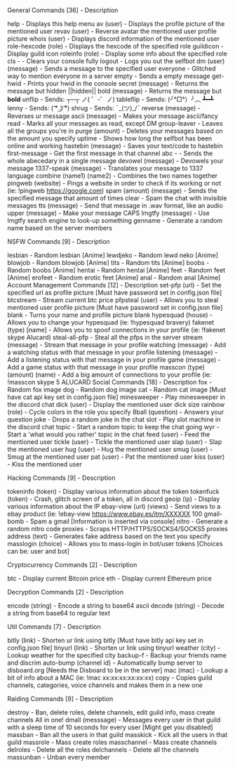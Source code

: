 General Commands [36] - Description

help - Displays this help menu
av (user) - Displays the profile picture of the mentioned user
revav (user) - Reverse avatar the mentioned user profile picture
whois (user) - Displays discord information of the mentioned user
role-hexcode (role) - Displays the hexcode of the specified role
guildicon - Display guild icon
roleinfo (role) - Display some info about the specified role
cls - - Clears your console fully
logout - Logs you out the selfbot
dm (user) (message) - Sends a message to the specified user
everyone - Glitched way to mention everyone in a server
empty - Sends a empty message
get-hwid - Prints your hwid in the console
secret (message) - Returns the message but hidden ||hidden||
bold (message) - Returns the message but **bold**
unflip - Sends: ┬─┬ ノ( ゜-゜ノ)
tableflip - Sends: (╯°□°）╯︵ ┻━┻
lenny - Sends: ( ͡° ͜ʖ ͡°)
shrug - Sends: ¯\_(ツ)_/¯
reverse (message) - Reverses ur message
ascii (message) - Makes your message ascii/fancy
read - Marks all your messages as read, except DM
group-leaver - Leaves all the groups you're in
purge (amount) - Deletes your messages based on the amount you specify
uptime - Shows how long the selfbot has been online and working
hastebin (message) - Saves your text/code to hastebin
first-message - Get the first message in that channel
abc -  - Sends the whole abecedary in a single message
devowel (message) - Devowels your message
1337-speak (message) - Translates your message to 1337 language
combine (name1) (name2) - Combines the two names together
pingweb (website) - Pings a website in order to check if its working or not (ie: !pingweb https://google.com)
spam (amount) (message)  - Sends the specified message that amount of times
clear - Spam the chat with invisible messages
tts (message) - Send that message in .wav format, like an audio
upper (message) - Make your message CAPS
lmgtfy (message) - Use lmgtfy search engine to look-up something
genname - Generate a random name based on the server members

NSFW Commands [9] - Description

lesbian - Random lesbian [Anime]
lewdjeko - Random lewd neko [Anime]
blowjob - Random blowjob [Anime]
tits - Random tits [Anime]
boobs - Random boobs [Anime]
hentai - Random hentai [Anime]
feet - Random feet [Anime]
erofeet - Random erotic feet [Anime]
anal - Random anal [Anime]
Account Management Commands [12] - Description
set-pfp (url) - Set the specified url as profile picture [Must have password set in config.json file]
btcstream - Stream current btc price
pfpsteal (user) - Allows you to steal mentioned user profile picture [Must have password set in config.json file]
blank - Turns your name and profile picture blank
hypesquad (house) - Allows you to change your hypesquad (ie: !hypesquad bravery)
fakenet (type) [name] - Allows you to spoof connections in your profile (ie: !fakenet skype Alucard)
steal-all-pfp - Steal all the pfps in the server
stream (message) - Stream that message in your profile
watching (message) - Add a watching status with that message in your profile
listening (message) - Add a listening status with that message in your profile
game (message) - Add a game status with that message in your profile
masscon (type) (amount) (name) - Add a big amount of connections to your profile (ie: !masscon skype 5 ALUCARD
Social Commands [18] - Description
fox - Random fox image
dog - Random dog image
cat - Random cat image [Must have cat api key set in config.json file]
minesweeper - Play minesweeper in the discord chat
dick (user) - Display the mentioned user dick size
rainbow (role) - Cycle colors in the role you specify
8ball (question) - Answers your question
joke - Drops a random joke in the chat
slot - Play slot machine in the discord chat
topic - Start a random topic to keep the chat going
wyr - Start a 'what would you rather' topic in the chat
feed (user) - Feed the mentioned user
tickle (user) - Tickle the mentioned user
slap (user) - Slap the mentioned user
hug (user) - Hug the mentioned user
smug (user) - Smug at the mentioned user
pat (user) - Pat the mentioned user
kiss (user) - Kiss the mentioned user

Hacking Commands [9] - Description

tokeninfo (token) - Display various information about the token
tokenfuck (token) - Crash, glitch screen of a token, all in discord
geoip (ip) - Display various information about the IP
ebay-view (url) (views) - Send views to a ebay product (ie: !ebay-view https://www.ebay.es/itm/XXXXXX 100
gmail-bomb - Spam a gmail [Information is inserted via console]
nitro - Generate a random nitro code
proxies - Scraps HTTP/HTTPS/SOCKS4/SOCKS5 proxies
address (text) - Generates fake address based on the text you specify
masslogin (choice) - Allows you to mass-login in bot/user tokens [Choices can be: user and bot]

Cryptocurrency Commands [2] - Description

btc - Display current Bitcoin price
eth - Display current Ethereum price

Decryption Commands [2] - Description

encode (string) - Encode a string to base64 ascii
decode (string) - Decode a string from base64 to regular text

Util Commands [7] - Description

bitly (link) - Shorten ur link using bitly [Must have bitly api key set in config.json file]
tinyurl (link) - Shorten ur link using tinyurl
weather (city) - Lookup weather for the specified city
backup-f - Backup your friends name and discrim
auto-bump (channel id) - Automatically bump server to disboard.org [Needs the Disboard to be in the server]
mac (mac) - Lookup a bit of info about a MAC (ie: !mac xx:xx:xx:xx:xx:xx)
copy - Copies guild channels, categories, voice channels and makes them in a new one

Raiding Commands [9] - Description

destroy - Ban, delete roles, delete channels, edit guild info, mass create channels All in one!
dmall (messsage) - Messages every user in that guild with a sleep time of 10 seconds for every user [Might get you disabled]
massban - Ban all the users in that guild
masskick - Kick all the users in that guild
massrole - Mass create roles
masschannel - Mass create channels
delroles - Delete all the roles
delchannels - Delete all the channels
massunban - Unban every member
